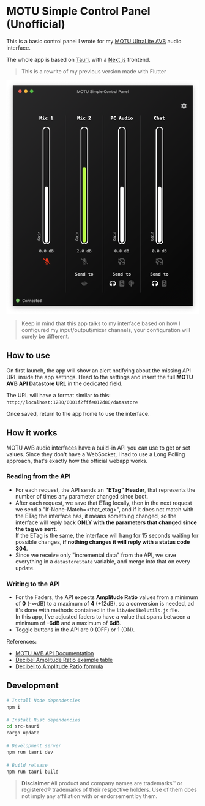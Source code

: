 # MOTU Simple Control Panel (Unofficial)

This is a basic control panel I wrote for my [MOTU UltraLite AVB](https://motu.com/products/avb/ultralite-avb) audio interface.

The whole app is based on [Tauri](https://tauri.app/), with a [Next.js](https://nextjs.org/) frontend.

> This is a rewrite of my previous version made with Flutter

![MOTU Simple Control Panel Screenshot](./screen.png)

> Keep in mind that this app talks to my interface based on how I configured my input/output/mixer channels, your configuration will surely be different.

## How to use

On first launch, the app will show an alert notifying about the missing API URL inside the app settings. Head to the settings and insert the full **MOTU AVB API Datastore URL** in the dedicated field.

The URL will have a format similar to this:\
`http://localhost:1280/0001f2fffe012d80/datastore`

Once saved, return to the app home to use the interface.

## How it works

MOTU AVB audio interfaces have a build-in API you can use to get or set values.
Since they don't have a WebSocket, I had to use a Long Polling approach, that's exactly how the official webapp works.

### Reading from the API

- For each request, the API sends an **"ETag" Header**, that represents the number of times any parameter changed since boot.
- After each request, we save that ETag locally, then in the next request we send a "If-None-Match=<that_etag>", and if it does not match
with the ETag the interface has, it means something changed, so the interface will reply back **ONLY with the parameters that changed since the tag we sent**.\
If the ETag is the same, the interface will hang for 15 seconds waiting for possible changes, **if nothing changes it will reply with a status code 304**.
- Since we receive only "incremental data" from the API, we save everything in a `datastoreState` variable, and merge into that on every update.

### Writing to the API

- For the Faders, the API expects **Amplitude Ratio** values from a minimum of **0** (-∞dB) to a maximum of **4** (+12dB), so a conversion is needed, ad it's done with methods contained in the `lib/decibelUtils.js` file.\
In this app, I've adjusted faders to have a value that spans between a minimum of **-6dB** and a maximum of **6dB**.
- Toggle buttons in the API are 0 (OFF) or 1 (ON).

References:
- [MOTU AVB API Documentation](https://cdn-data.motu.com/downloads/audio/AVB/docs/MOTU%20AVB%20Web%20API.pdf)
- [Decibel Amplitude Ratio example table](https://en.wikipedia.org/wiki/Decibel)
- [Decibel to Amplitude Ratio formula](https://dsp.stackexchange.com/questions/22962/decibels-conversion-into-amplitude-ratio)

## Development

```sh
# Install Node dependencies
npm i

# Install Rust dependencies
cd src-tauri
cargo update

# Development server
npm run tauri dev

# Build release
npm run tauri build
```

> **Disclaimer**
    All product and company names are trademarks™ or registered® trademarks of their respective holders. Use of them does not imply any affiliation with or endorsement by them.
